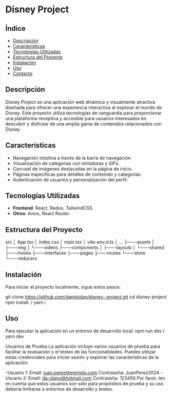 # Disney Project

## Índice
- [Descripción](#descripción)
- [Características](#características)
- [Tecnologías Utilizadas](#tecnologías-utilizadas)
- [Estructura del Proyecto](#estructura-del-proyecto)
- [Instalación](#instalación)
- [Uso](#uso)
- [Contacto](#contacto)

## Descripción
Disney Project es una aplicación web dinámica y visualmente atractiva diseñada para ofrecer una experiencia interactiva al explorar el mundo de Disney. Este proyecto utiliza tecnologías de vanguardia para proporcionar una plataforma receptiva y accesible para usuarios interesados en descubrir y disfrutar de una amplia gama de contenidos relacionados con Disney.

## Características
- Navegación intuitiva a través de la barra de navegación.
- Visualización de categorías con miniaturas y GIFs.
- Carrusel de imágenes destacadas en la página de inicio.
- Páginas específicas para detalles de contenido y categorías.
- Autenticación de usuarios y personalización del perfil.

## Tecnologías Utilizadas
- **Frontend**: React, Redux, TailwindCSS.
- **Otros**: Axios, React Router.

## Estructura del Proyecto
src
│ App.tsx
│ index.css
│ main.tsx
│ vite-env.d.ts
│ ...
├───assets
│ ├───img
│ └───videos
├───components
│ ├───layouts
│ └───shared
├───hooks
├───interfaces
├───pages
├───routes
└───store
└───reducers

## Instalación
Para iniciar el proyecto localmente, sigue estos pasos:

git clone https://github.com/danielolan/disney--project.git
cd disney-project
npm install.  /  yarn i


## Uso
Para ejecutar la aplicación en un entorno de desarrollo local:
npm run dev / yarn dev 

Usuarios de Prueba
La aplicación incluye varios usuarios de prueba para facilitar la evaluación y el testeo de las funcionalidades. Puedes utilizar estas credenciales para iniciar sesión y explorar las características de la aplicación:

-Usuario 1:
    Email: juan.perez@ejemplo.com
    Contraseña: JuanPerez2024
-Usuario 2:
    Email: da-olano@hotmail.com
    Contraseña: 123456
Por favor, ten en cuenta que estos usuarios son sólo para propósitos de prueba y su uso debería limitarse a entornos de desarrollo y testeo.
